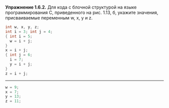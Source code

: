**Упражнение 1.6.2.** Для кода с блочной структурой на языке программирования
C, приведенного на рис. 1.13, б, укажите значения, присваиваемые переменным
w, x, y и z.

```C
int w, x, y, z;
int i = 3; int j = 4;
{ int i = 5;
  w = i + j;
}
x = i + j;
{ int j = 6;
  i = 7;
  y = i + j;
}
z = i + j;
```

---

```C
w = 9;
x = 7;
y = 13;
z = 11;
```
